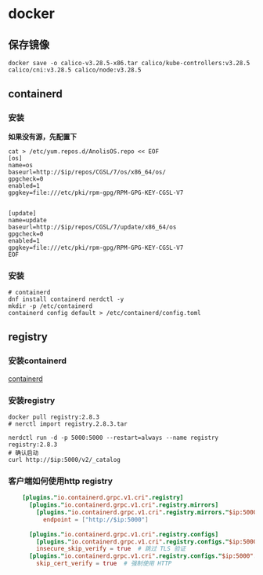 # docker

## 保存镜像

`docker save -o calico-v3.28.5-x86.tar calico/kube-controllers:v3.28.5 calico/cni:v3.28.5 calico/node:v3.28.5`

## containerd

### 安装

**如果没有源，先配置下**

```shell
cat > /etc/yum.repos.d/AnolisOS.repo << EOF
[os]
name=os
baseurl=http://$ip/repos/CGSL/7/os/x86_64/os/
gpgcheck=0
enabled=1
gpgkey=file:///etc/pki/rpm-gpg/RPM-GPG-KEY-CGSL-V7


[update]
name=update
baseurl=http://$ip/repos/CGSL/7/update/x86_64/os
gpgcheck=0
enabled=1
gpgkey=file:///etc/pki/rpm-gpg/RPM-GPG-KEY-CGSL-V7
EOF
```

### 安装
```shell
# containerd
dnf install containerd nerdctl -y
mkdir -p /etc/containerd
containerd config default > /etc/containerd/config.toml
```

## registry

### 安装containerd

[containerd](docker.md#containerd)

### 安装registry

```shell
docker pull registry:2.8.3
# nerctl import registry.2.8.3.tar
```

```shell
nerdctl run -d -p 5000:5000 --restart=always --name registry registry:2.8.3
# 确认启动
curl http://$ip:5000/v2/_catalog
```

### 客户端如何使用http registry

```toml
    [plugins."io.containerd.grpc.v1.cri".registry]
      [plugins."io.containerd.grpc.v1.cri".registry.mirrors]
        [plugins."io.containerd.grpc.v1.cri".registry.mirrors."$ip:5000"]
          endpoint = ["http://$ip:5000"]
      
      [plugins."io.containerd.grpc.v1.cri".registry.configs]
        [plugins."io.containerd.grpc.v1.cri".registry.configs."$ip:5000"]
        insecure_skip_verify = true  # 跳过 TLS 验证
      [plugins."io.containerd.grpc.v1.cri".registry.configs."$ip:5000".http]
        skip_cert_verify = true  # 强制使用 HTTP
```